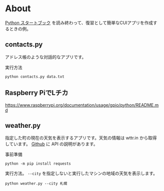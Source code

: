 # About

[Python スタートブック](https://gihyo.jp/book/2018/978-4-7741-9643-5) を読み終わって、復習として簡単なCUIアプリを作成するときの例。

## contacts.py

アドレス帳のような対話的なアプリです。

実行方法

```
python contacts.py data.txt
```

## Raspberry PiでLチカ

https://www.raspberrypi.org/documentation/usage/gpio/python/README.md

## weather.py

指定した町の現在の天気を表示するアプリです。天気の情報は wttr.in から取得しています。 [Github](https://github.com/chubin/wttr.in) に API の説明があります。

事前準備

```
python -m pip install requests
```

実行方法。 `--city` を指定しないと実行したマシンの地域の天気を表示します。

```
python weather.py --city 札幌
```
